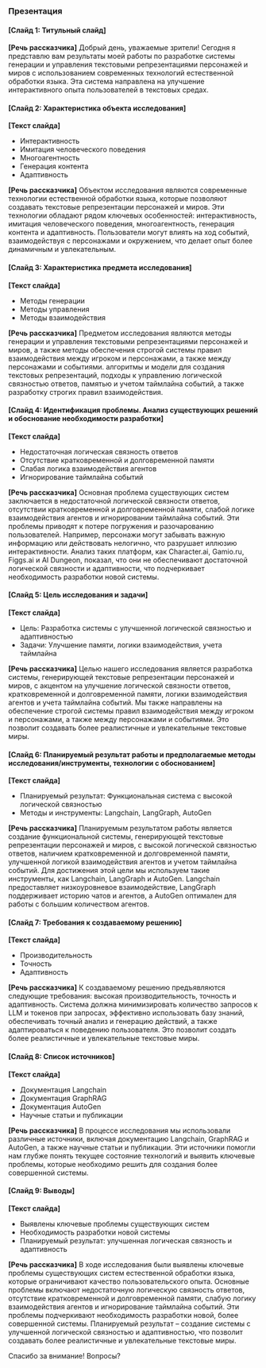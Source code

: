 ### Презентация

#### [Слайд 1: Титульный слайд]
**[Речь рассказчика]**
Добрый день, уважаемые зрители! Сегодня я представлю вам результаты моей работы по разработке системы генерации и управления текстовыми репрезентациями персонажей и миров с использованием современных технологий естественной обработки языка. Эта система направлена на улучшение интерактивного опыта пользователей в текстовых средах.

#### [Слайд 2: Характеристика объекта исследования]
**[Текст слайда]**
- Интерактивность
- Имитация человеческого поведения
- Многоагентность
- Генерация контента
- Адаптивность

**[Речь рассказчика]**
Объектом исследования являются современные технологии естественной обработки языка, которые позволяют создавать текстовые репрезентации персонажей и миров. Эти технологии обладают рядом ключевых особенностей: интерактивность, имитация человеческого поведения, многоагентность, генерация контента и адаптивность. Пользователи могут влиять на ход событий, взаимодействуя с персонажами и окружением, что делает опыт более динамичным и увлекательным.

#### [Слайд 3: Характеристика предмета исследования]
**[Текст слайда]**
- Методы генерации
- Методы управления
- Методы взаимодействия

**[Речь рассказчика]**
Предметом исследования являются методы генерации и управления текстовыми репрезентациями персонажей и миров, а также методы обеспечения строгой системы правил взаимодействия между игроком и персонажами, а также между персонажами и событиями. алгоритмы и модели для создания текстовых репрезентаций, подходы к управлению логической связностью ответов, памятью и учетом таймлайна событий, а также разработку строгих правил взаимодействия.

#### [Слайд 4: Идентификация проблемы. Анализ существующих решений и обоснование необходимости разработки]
**[Текст слайда]**
- Недостаточная логическая связность ответов
- Отсутствие кратковременной и долговременной памяти
- Слабая логика взаимодействия агентов
- Игнорирование таймлайна событий

**[Речь рассказчика]**
Основная проблема существующих систем заключается в недостаточной логической связности ответов, отсутствии кратковременной и долговременной памяти, слабой логике взаимодействия агентов и игнорировании таймлайна событий. Эти проблемы приводят к потере погружения и разочарованию пользователей. Например, персонажи могут забывать важную информацию или действовать нелогично, что разрушает иллюзию интерактивности. Анализ таких платформ, как Character.ai, Gamio.ru, Figgs.ai и AI Dungeon, показал, что они не обеспечивают достаточной логической связности и адаптивности, что подчеркивает необходимость разработки новой системы.

#### [Слайд 5: Цель исследования и задачи]
**[Текст слайда]**
- Цель: Разработка системы с улучшенной логической связностью и адаптивностью
- Задачи: Улучшение памяти, логики взаимодействия, учета таймлайна

**[Речь рассказчика]**
Целью нашего исследования является разработка системы, генерирующей текстовые репрезентации персонажей и миров, с акцентом на улучшение логической связности ответов, кратковременной и долговременной памяти, логики взаимодействия агентов и учета таймлайна событий. Мы также направлены на обеспечение строгой системы правил взаимодействия между игроком и персонажами, а также между персонажами и событиями. Это позволит создавать более реалистичные и увлекательные текстовые миры.

#### [Слайд 6: Планируемый результат работы и предполагаемые методы исследования/инструменты, технологии с обоснованием]
**[Текст слайда]**
- Планируемый результат: Функциональная система с высокой логической связностью
- Методы и инструменты: Langchain, LangGraph, AutoGen

**[Речь рассказчика]**
Планируемым результатом работы является создание функциональной системы, генерирующей текстовые репрезентации персонажей и миров, с высокой логической связностью ответов, наличием кратковременной и долговременной памяти, улучшенной логикой взаимодействия агентов и учетом таймлайна событий. Для достижения этой цели мы используем такие инструменты, как Langchain, LangGraph и AutoGen. Langchain предоставляет низкоуровневое взаимодействие, LangGraph поддерживает историю чатов и агентов, а AutoGen оптимален для работы с большим количеством агентов.

#### [Слайд 7: Требования к создаваемому решению]
**[Текст слайда]**
- Производительность
- Точность
- Адаптивность

**[Речь рассказчика]**
К создаваемому решению предъявляются следующие требования: высокая производительность, точность и адаптивность. Система должна минимизировать количество запросов к LLM и токенов при запросах, эффективно использовать базу знаний, обеспечивать точный анализ и генерацию действий, а также адаптироваться к поведению пользователя. Это позволит создать более реалистичные и увлекательные текстовые миры.

#### [Слайд 8: Список источников]
**[Текст слайда]**
- Документация Langchain
- Документация GraphRAG
- Документация AutoGen
- Научные статьи и публикации

**[Речь рассказчика]**
В процессе исследования мы использовали различные источники, включая документацию Langchain, GraphRAG и AutoGen, а также научные статьи и публикации. Эти источники помогли нам глубже понять текущее состояние технологий и выявить ключевые проблемы, которые необходимо решить для создания более совершенной системы.

#### [Слайд 9: Выводы]
**[Текст слайда]**
- Выявлены ключевые проблемы существующих систем
- Необходимость разработки новой системы
- Планируемый результат: улучшенная логическая связность и адаптивность

**[Речь рассказчика]**
В ходе исследования были выявлены ключевые проблемы существующих систем естественной обработки языка, которые ограничивают качество пользовательского опыта. Основные проблемы включают недостаточную логическую связность ответов, отсутствие кратковременной и долговременной памяти, слабую логику взаимодействия агентов и игнорирование таймлайна событий. Эти проблемы подчеркивают необходимость разработки новой, более совершенной системы. Планируемый результат – создание системы с улучшенной логической связностью и адаптивностью, что позволит создавать более реалистичные и увлекательные текстовые миры.

Спасибо за внимание! Вопросы?
